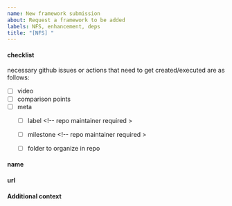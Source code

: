 ```yaml
---
name: New framework submission
about: Request a framework to be added
labels: NFS, enhancement, deps
title: "[NFS] "
---
```


<!-- please don't delete the checklist section -->
#### checklist

necessary github issues or actions that need to get created/executed are as follows:

- [ ] video
- [ ] comparison points <!-- optional if new comparison points come with this new framework submission -->
- [ ] meta
  - [ ] label <!-- repo maintainer required >
  - [ ] milestone <!-- repo maintainer required >
  - [ ] folder to organize in repo


<!-- please add the name, so I know what the framework is :) -->
#### name



<!-- please put a url to the where the C2 framework can be found (i.e. website, github repo, etc...) -->
#### url



<!-- please add any additional context, that you know, about the framework, and if you don't know any information about this then just ignore this section.
examples would be as follows:
- link to where you found out about the framework
- method of communication and link to communication method
- who is the author (if that isn't apparent (twitter handle?))
- why you personally like to use this C2 framework
-->
#### Additional context
